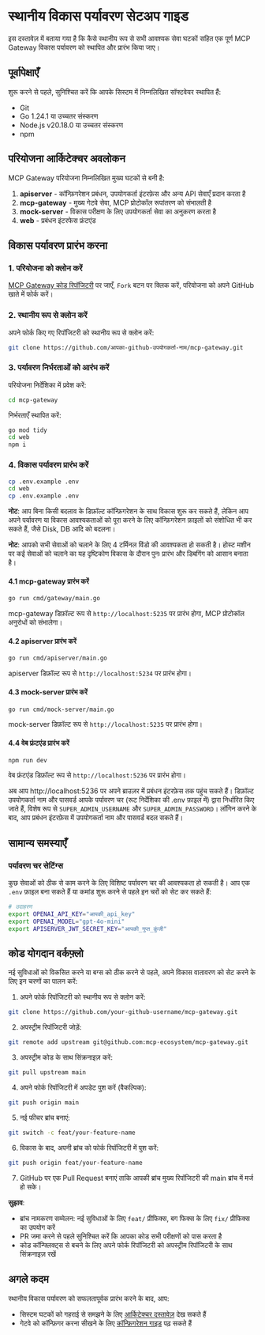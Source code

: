 # स्थानीय विकास पर्यावरण सेटअप गाइड

इस दस्तावेज़ में बताया गया है कि कैसे स्थानीय रूप से सभी आवश्यक सेवा घटकों सहित एक पूर्ण MCP Gateway विकास पर्यावरण को स्थापित और प्रारंभ किया जाए।

## पूर्वापेक्षाएँ

शुरू करने से पहले, सुनिश्चित करें कि आपके सिस्टम में निम्नलिखित सॉफ्टवेयर स्थापित हैं:

- Git
- Go 1.24.1 या उच्चतर संस्करण
- Node.js v20.18.0 या उच्चतर संस्करण
- npm

## परियोजना आर्किटेक्चर अवलोकन

MCP Gateway परियोजना निम्नलिखित मुख्य घटकों से बनी है:

1. **apiserver** - कॉन्फ़िगरेशन प्रबंधन, उपयोगकर्ता इंटरफ़ेस और अन्य API सेवाएँ प्रदान करता है
2. **mcp-gateway** - मुख्य गेटवे सेवा, MCP प्रोटोकॉल रूपांतरण को संभालती है
3. **mock-server** - विकास परीक्षण के लिए उपयोगकर्ता सेवा का अनुकरण करता है
4. **web** - प्रबंधन इंटरफेस फ्रंटएंड

## विकास पर्यावरण प्रारंभ करना

### 1. परियोजना को क्लोन करें

[MCP Gateway कोड रिपॉजिटरी](https://github.com/mcp-ecosystem/mcp-gateway) पर जाएँ, `Fork` बटन पर क्लिक करें, परियोजना को अपने GitHub खाते में फोर्क करें।

### 2. स्थानीय रूप से क्लोन करें

अपने फोर्क किए गए रिपॉजिटरी को स्थानीय रूप से क्लोन करें:

```bash
git clone https://github.com/आपका-github-उपयोगकर्ता-नाम/mcp-gateway.git
```

### 3. पर्यावरण निर्भरताओं को आरंभ करें

परियोजना निर्देशिका में प्रवेश करें:
```bash
cd mcp-gateway
```

निर्भरताएँ स्थापित करें:

```bash
go mod tidy
cd web
npm i
```

### 4. विकास पर्यावरण प्रारंभ करें

```bash
cp .env.example .env
cd web
cp .env.example .env
```

**नोट**: आप बिना किसी बदलाव के डिफ़ॉल्ट कॉन्फ़िगरेशन के साथ विकास शुरू कर सकते हैं, लेकिन आप अपने पर्यावरण या विकास आवश्यकताओं को पूरा करने के लिए कॉन्फ़िगरेशन फ़ाइलों को संशोधित भी कर सकते हैं, जैसे Disk, DB आदि को बदलना।

**नोट**: आपको सभी सेवाओं को चलाने के लिए 4 टर्मिनल विंडो की आवश्यकता हो सकती है। होस्ट मशीन पर कई सेवाओं को चलाने का यह दृष्टिकोण विकास के दौरान पुनः प्रारंभ और डिबगिंग को आसान बनाता है।

#### 4.1 mcp-gateway प्रारंभ करें

```bash
go run cmd/gateway/main.go
```

mcp-gateway डिफ़ॉल्ट रूप से `http://localhost:5235` पर प्रारंभ होगा, MCP प्रोटोकॉल अनुरोधों को संभालेगा।

#### 4.2 apiserver प्रारंभ करें 

```bash
go run cmd/apiserver/main.go
```

apiserver डिफ़ॉल्ट रूप से `http://localhost:5234` पर प्रारंभ होगा।

#### 4.3 mock-server प्रारंभ करें

```bash
go run cmd/mock-server/main.go
```

mock-server डिफ़ॉल्ट रूप से `http://localhost:5235` पर प्रारंभ होगा।

#### 4.4 वेब फ्रंटएंड प्रारंभ करें

```bash
npm run dev
```

वेब फ्रंटएंड डिफ़ॉल्ट रूप से `http://localhost:5236` पर प्रारंभ होगा।

अब आप http://localhost:5236 पर अपने ब्राउज़र में प्रबंधन इंटरफ़ेस तक पहुंच सकते हैं। डिफ़ॉल्ट उपयोगकर्ता नाम और पासवर्ड आपके पर्यावरण चर (रूट निर्देशिका की .env फ़ाइल में) द्वारा निर्धारित किए जाते हैं, विशेष रूप से `SUPER_ADMIN_USERNAME` और `SUPER_ADMIN_PASSWORD`। लॉगिन करने के बाद, आप प्रबंधन इंटरफ़ेस में उपयोगकर्ता नाम और पासवर्ड बदल सकते हैं।

## सामान्य समस्याएँ

### पर्यावरण चर सेटिंग्स

कुछ सेवाओं को ठीक से काम करने के लिए विशिष्ट पर्यावरण चर की आवश्यकता हो सकती है। आप एक `.env` फ़ाइल बना सकते हैं या कमांड शुरू करने से पहले इन चरों को सेट कर सकते हैं:

```bash
# उदाहरण
export OPENAI_API_KEY="आपकी_api_key"
export OPENAI_MODEL="gpt-4o-mini"
export APISERVER_JWT_SECRET_KEY="आपकी_गुप्त_कुंजी"
```

## कोड योगदान वर्कफ़्लो

नई सुविधाओं को विकसित करने या बग्स को ठीक करने से पहले, अपने विकास वातावरण को सेट करने के लिए इन चरणों का पालन करें:

1. अपने फोर्क रिपॉजिटरी को स्थानीय रूप से क्लोन करें:
```bash
git clone https://github.com/your-github-username/mcp-gateway.git
```

2. अपस्ट्रीम रिपॉजिटरी जोड़ें:
```bash
git remote add upstream git@github.com:mcp-ecosystem/mcp-gateway.git
```

3. अपस्ट्रीम कोड के साथ सिंक्रनाइज़ करें:
```bash
git pull upstream main
```

4. अपने फोर्क रिपॉजिटरी में अपडेट पुश करें (वैकल्पिक):
```bash
git push origin main
```

5. नई फीचर ब्रांच बनाएं:
```bash
git switch -c feat/your-feature-name
```

6. विकास के बाद, अपनी ब्रांच को फोर्क रिपॉजिटरी में पुश करें:
```bash
git push origin feat/your-feature-name
```

7. GitHub पर एक Pull Request बनाएं ताकि आपकी ब्रांच मुख्य रिपॉजिटरी की main ब्रांच में मर्ज हो सके।

**सुझाव**:
- ब्रांच नामकरण सम्मेलन: नई सुविधाओं के लिए `feat/` प्रीफिक्स, बग फिक्स के लिए `fix/` प्रीफिक्स का उपयोग करें
- PR जमा करने से पहले सुनिश्चित करें कि आपका कोड सभी परीक्षणों को पास करता है
- कोड कॉन्फ्लिक्ट्स से बचने के लिए अपने फोर्क रिपॉजिटरी को अपस्ट्रीम रिपॉजिटरी के साथ सिंक्रनाइज़ रखें

## अगले कदम

स्थानीय विकास पर्यावरण को सफलतापूर्वक प्रारंभ करने के बाद, आप:

- सिस्टम घटकों को गहराई से समझने के लिए [आर्किटेक्चर दस्तावेज़](./architecture) देख सकते हैं
- गेटवे को कॉन्फ़िगर करना सीखने के लिए [कॉन्फ़िगरेशन गाइड](../configuration/gateways) पढ़ सकते हैं 